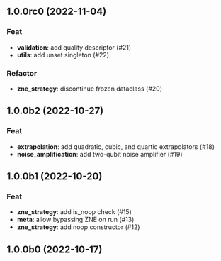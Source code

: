 ## 1.0.0rc0 (2022-11-04)

### Feat

- **validation**: add quality descriptor (#21)
- **utils**: add unset singleton (#22)

### Refactor

- **zne_strategy**: discontinue frozen dataclass (#20)

## 1.0.0b2 (2022-10-27)

### Feat

- **extrapolation**: add quadratic, cubic, and quartic extrapolators (#18)
- **noise_amplification**: add two-qubit noise amplifier (#19)

## 1.0.0b1 (2022-10-20)

### Feat

- **zne_strategy**: add is_noop check (#15)
- **meta**: allow bypassing ZNE on run (#13)
- **zne_strategy**: add noop constructor (#12)

## 1.0.0b0 (2022-10-17)
